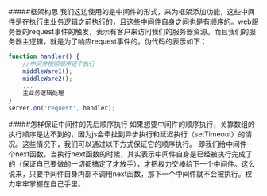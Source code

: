 #####框架构思
我们这边使用的是中间件的形式，来为框架添加功能，这些中间件是在执行主业务逻辑之前执行的，且这些中间件自身之间也是有顺序的。web服务器的request事件的触发，表示有客户来访问我们的服务器资源。而且我们的服务器主逻辑，就是为了响应request事件的。伪代码的表示如下：
```javascript
function handler() {
    //中间件按照顺序逐个执行
    middleWare1();
    middleWare2();
    ...
    主业务逻辑处理
}
server.on('request', handler);
```


#####怎样保证中间件的先后顺序执行
如果想要中间件的顺序执行，关靠数组的执行顺序是达不到的，因为js会牵扯到异步执行和延迟执行（setTimeout）的情况。这些情况下，我们可以通过以下方式保证它的顺序执行。
即我们给中间件一个next函数，当执行next函数的时候，其实表示中间件自身是已经被执行完成了的（保证自己要做的一切都搞定了才放手），才把权力交棒给下一个中间件。这么说来，只要中间件自身内部不调用next函数，那下一个中间件就不会被执行。权力牢牢掌握在自己手里。
